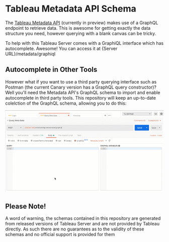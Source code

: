 # Tableau Metadata API Schema
 
The [Tableau Metadata API](https://help.tableau.com/v0.0/api/metadata_api/en-us/docs/meta_api_start.html) (currently in preview) makes use of a GraphQL endpoint to retrieve data. This is awesome for getting exactly the data structure you need, however querying with a blank canvas can be tricky.

To help with this Tableau Server comes with a GraphiQL interface which has autocomplete. Awesome! You can access it at {Server URL}/metadata/graphiql

## Autocomplete in Other Tools

However what if you want to use a third party querying interface such as Postman (the current Canary version has a GraphQL query constructor)? Well you'll need the Metadata API's GraphQL schema to import and enable autocomplete in third party tools. This repository will keep an up-to-date colelction of the GraphQL schema, allowing you to do this:

![Postman Autocomplete](https://github.com/TheInformationLab/Tableau-MetadataAPI-Schema/raw/master/GIFs/Postman%20Autocomplete.gif)

## Please Note!

A word of warning, the schemas contained in this repository are generated from released versions of Tableau Server and are not provided by Tableau directly. As such there are no guarantees as to the validity of these schemas and no official support is provided for them

